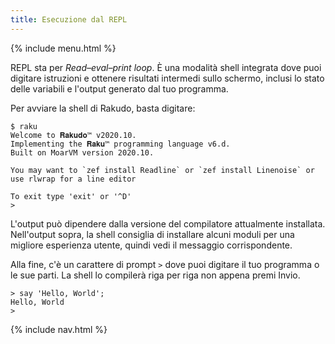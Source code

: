 ```yaml
---
title: Esecuzione dal REPL
---
```


{% include menu.html %}

REPL sta per _Read–eval–print loop_. È una modalità shell integrata dove puoi digitare istruzioni e ottenere risultati intermedi sullo schermo, inclusi lo stato delle variabili e l'output generato dal tuo programma.

Per avviare la shell di Rakudo, basta digitare:

```console
$ raku
Welcome to 𝐑𝐚𝐤𝐮𝐝𝐨™ v2020.10.
Implementing the 𝐑𝐚𝐤𝐮™ programming language v6.d.
Built on MoarVM version 2020.10.

You may want to `zef install Readline` or `zef install Linenoise` or use rlwrap for a line editor

To exit type 'exit' or '^D'
> 
```

L'output può dipendere dalla versione del compilatore attualmente installata. Nell'output sopra, la shell consiglia di installare alcuni moduli per una migliore esperienza utente, quindi vedi il messaggio corrispondente.

Alla fine, c'è un carattere di prompt `>` dove puoi digitare il tuo programma o le sue parti. La shell lo compilerà riga per riga non appena premi Invio.

    > say 'Hello, World';
    Hello, World
    > 

{% include nav.html %}